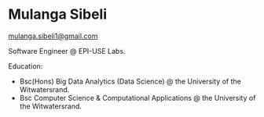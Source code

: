 # Mulanga Sibeli

mulanga.sibeli1@gmail.com

Software Engineer @ EPI-USE Labs.

Education:
+ Bsc(Hons) Big Data Analytics (Data Science) @ the University of the Witwatersrand.
+ Bsc Computer Science & Computational Applications @ the University of the Witwatersrand.
